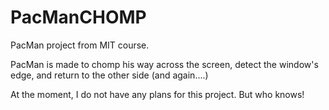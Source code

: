 # PacManCHOMP
PacMan project from MIT course. 

PacMan is made to chomp his way across the screen, detect the window's edge, and return to the other side (and again....)

At the moment, I do not have any plans for this project. But who knows!
